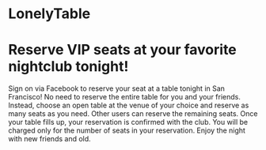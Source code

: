 # LonelyTable

# Reserve VIP seats at your favorite nightclub tonight!

Sign on via Facebook to reserve your seat at a table tonight in San Francisco! No need to reserve the entire table for you and your friends. Instead, choose an open table at the venue of your choice and reserve as many seats as you need. Other users can reserve the remaining seats. Once your table fills up, your reservation is confirmed with the club. You will be charged only for the number of seats in your reservation. Enjoy the night with new friends and old. 

